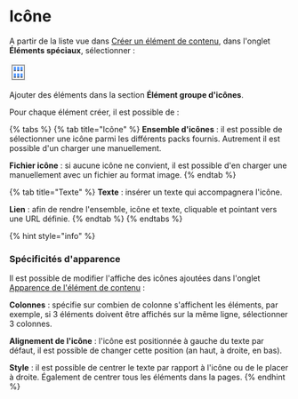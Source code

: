 # Icône

A partir de la liste vue dans [Créer un élément de contenu](../creer-un-element-de-contenu.md), dans l'onglet **Éléments spéciaux**, sélectionner : 

![Groupe d&apos;ic&#xF4;ne](../../.gitbook/assets/image%20%289%29.png)

Ajouter des éléments dans la section **Élément groupe d'icônes**.

Pour chaque élément créer, il est possible de :

{% tabs %}
{% tab title="Icône" %}
**Ensemble d'icônes** : il est possible de sélectionner une icône parmi les différents packs fournis. Autrement il est possible d'un charger une manuellement.

**Fichier icône** : si aucune icône ne convient, il est possible d'en charger une manuellement avec un fichier au format image.
{% endtab %}

{% tab title="Texte" %}
**Texte** : insérer un texte qui accompagnera l'icône.

**Lien** : afin de rendre l'ensemble, icône et texte, cliquable et pointant vers une URL définie.
{% endtab %}
{% endtabs %}

{% hint style="info" %}
### Spécificités d'apparence

Il est possible de modifier l'affiche des icônes ajoutées dans l'onglet [Apparence de l'élément de contenu](../apparence-element-de-contenu.md) :

**Colonnes** : spécifie sur combien de colonne s'affichent les éléments, par exemple, si 3 éléments doivent être affichés sur la même ligne, sélectionner 3 colonnes.

**Alignement de l'icône** : l'icône est positionnée à gauche du texte par défaut, il est possible de changer cette position \(an haut, à droite, en bas\).

**Style** : il est possible de centrer le texte par rapport à l'icône ou de le placer à droite. Également de centrer tous les éléments dans la pages.
{% endhint %}



